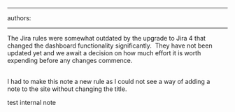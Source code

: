 

---
authors:

---




<span class='intro'> The Jira rules were somewhat outdated by the upgrade to Jira 4 that changed the dashboard functionality significantly.&#160; They have not been updated yet and we await a decision on how much effort it is worth expending before any changes commence.&#160;<div>​<br><div>I had to make this note a new rule as I could not see a way of adding a note&#160;to the site without changing the title. 
</div></div> </span>

<p class="ssw15-rteElement-SSW-Only">​test internal note<br></p>


